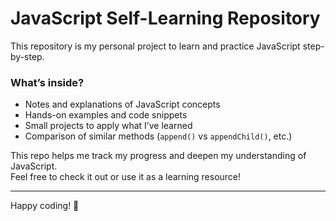 # JavaScript Self-Learning Repository

This repository is my personal project to learn and practice JavaScript step-by-step.

### What’s inside?
- Notes and explanations of JavaScript concepts
- Hands-on examples and code snippets
- Small projects to apply what I’ve learned
- Comparison of similar methods (`append()` vs `appendChild()`, etc.)

This repo helps me track my progress and deepen my understanding of JavaScript.  
Feel free to check it out or use it as a learning resource!

---

Happy coding! 🚀
